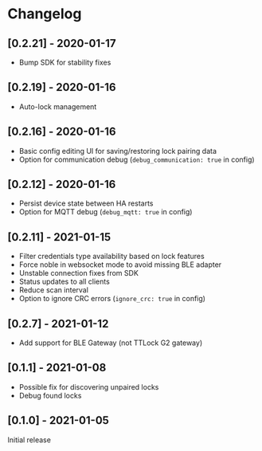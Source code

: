 # Changelog

## [0.2.21] - 2020-01-17
- Bump SDK for stability fixes

## [0.2.19] - 2020-01-16
- Auto-lock management

## [0.2.16] - 2020-01-16
- Basic config editing UI for saving/restoring lock pairing data
- Option for communication debug (`debug_communication: true` in config)

## [0.2.12] - 2020-01-16
- Persist device state between HA restarts
- Option for MQTT debug (`debug_mqtt: true` in config)

## [0.2.11] - 2021-01-15
- Filter credentials type availability based on lock features
- Force noble in websocket mode to avoid missing BLE adapter
- Unstable connection fixes from SDK
- Status updates to all clients
- Reduce scan interval
- Option to ignore CRC errors (`ignore_crc: true` in config)

## [0.2.7] - 2021-01-12
- Add support for BLE Gateway (not TTLock G2 gateway)

## [0.1.1] - 2021-01-08
- Possible fix for discovering unpaired locks
- Debug found locks

## [0.1.0] - 2021-01-05
Initial release
